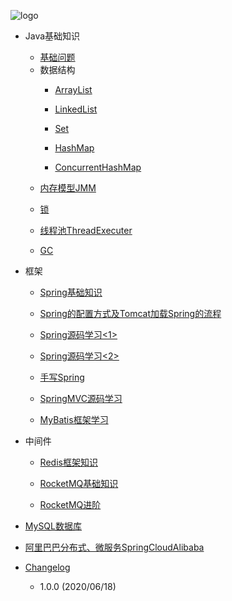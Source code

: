 
![logo](../Image/logo.jpeg ':size=100')

* Java基础知识

    - [基础问题](BasicProblem.md)

    * 数据结构
        - [ArrayList](DataStructure/ArrayList.md)

        - [LinkedList](DataStructure/LinkedList.md)

        - [Set](DataStructure/Set.md)

        - [HashMap](DataStructure/HashMap.md)

        - [ConcurrentHashMap](DataStructure/ConcurrentHashMap.md)

    - [内存模型JMM](JMM.md)

    - [锁](Interview_Lock.md)

    - [线程池ThreadExecuter](Interview_ThreadExecuter.md)

    - [GC](JVM.md)

* 框架
    - [Spring基础知识](Spring.md)

    - [Spring的配置方式及Tomcat加载Spring的流程](Spring_StartUp.md)

    - [Spring源码学习<1>](Spring_1.md)

    - [Spring源码学习<2>](Spring_2.md)

    - [手写Spring](Spring_handWrite.md)

    - [SpringMVC源码学习](SpringMVCFramework.md)

    - [MyBatis框架学习](MybatisFramework.md)

* 中间件
    - [Redis框架知识](Redis_2.md)

    - [RocketMQ基础知识](RocketMQ_1.md)

    - [RocketMQ进阶](RocketMQ_2.md)

* [MySQL数据库](MYSQL.md)

* [阿里巴巴分布式、微服务SpringCloudAlibaba](SpringCloudAlibaba.md)

* [Changelog](changelog.md)

    - 1.0.0 (2020/06/18)
